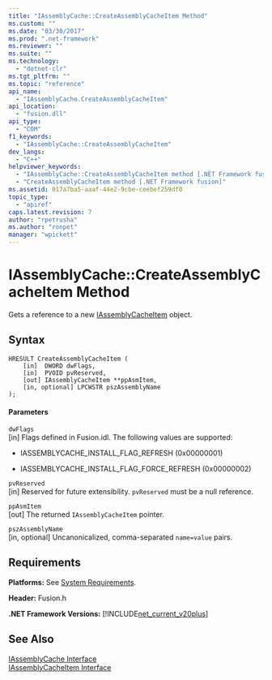 ```yaml
---
title: "IAssemblyCache::CreateAssemblyCacheItem Method"
ms.custom: ""
ms.date: "03/30/2017"
ms.prod: ".net-framework"
ms.reviewer: ""
ms.suite: ""
ms.technology: 
  - "dotnet-clr"
ms.tgt_pltfrm: ""
ms.topic: "reference"
api_name: 
  - "IAssemblyCache.CreateAssemblyCacheItem"
api_location: 
  - "fusion.dll"
api_type: 
  - "COM"
f1_keywords: 
  - "IAssemblyCache::CreateAssemblyCacheItem"
dev_langs: 
  - "C++"
helpviewer_keywords: 
  - "IAssemblyCache::CreateAssemblyCacheItem method [.NET Framework fusion]"
  - "CreateAssemblyCacheItem method [.NET Framework fusion]"
ms.assetid: 017a7ba5-aaaf-44e2-9cbe-ceebef259df0
topic_type: 
  - "apiref"
caps.latest.revision: 7
author: "rpetrusha"
ms.author: "ronpet"
manager: "wpickett"
---
```

# IAssemblyCache::CreateAssemblyCacheItem Method
Gets a reference to a new [IAssemblyCacheItem](../../../../docs/framework/unmanaged-api/fusion/iassemblycacheitem-interface.md) object.  
  
## Syntax  
  
```  
HRESULT CreateAssemblyCacheItem (  
    [in]  DWORD dwFlags,  
    [in]  PVOID pvReserved,  
    [out] IAssemblyCacheItem **ppAsmItem,  
    [in, optional] LPCWSTR pszAssemblyName  
);  
```  
  
#### Parameters  
 `dwFlags`  
 [in] Flags defined in Fusion.idl. The following values are supported:  
  
-   IASSEMBLYCACHE_INSTALL_FLAG_REFRESH (0x00000001)  
  
-   IASSEMBLYCACHE_INSTALL_FLAG_FORCE_REFRESH (0x00000002)  
  
 `pvReserved`  
 [in] Reserved for future extensibility. `pvReserved` must be a null reference.  
  
 `ppAsmItem`  
 [out] The returned `IAssemblyCacheItem` pointer.  
  
 `pszAssemblyName`  
 [in, optional] Uncanonicalized, comma-separated `name=value` pairs.  
  
## Requirements  
 **Platforms:** See [System Requirements](../../../../docs/framework/get-started/system-requirements.md).  
  
 **Header:** Fusion.h  
  
 **.NET Framework Versions:** [!INCLUDE[net_current_v20plus](../../../../includes/net-current-v20plus-md.md)]  
  
## See Also  
 [IAssemblyCache Interface](../../../../docs/framework/unmanaged-api/fusion/iassemblycache-interface.md)   
 [IAssemblyCacheItem Interface](../../../../docs/framework/unmanaged-api/fusion/iassemblycacheitem-interface.md)
